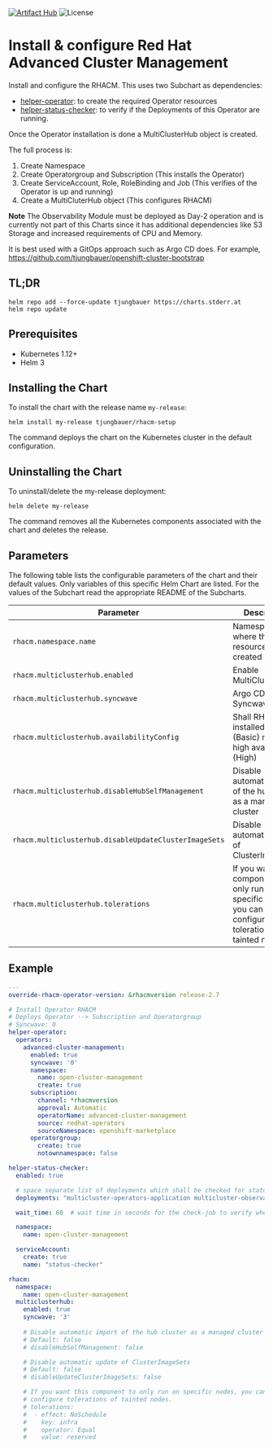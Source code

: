 [![Artifact Hub](https://img.shields.io/endpoint?url=https://artifacthub.io/badge/repository/openshift-bootstraps)](https://artifacthub.io/packages/search?repo=openshift-bootstraps)
![License](https://img.shields.io/badge/License-Apache_2.0-blue.svg)

# Install & configure Red Hat Advanced Cluster Management

Install and configure the RHACM. This uses two Subchart as dependencies:

* [helper-operator](https://github.com/tjungbauer/helm-charts/tree/main/charts/helper-operator): to create the required Operator resources
* [helper-status-checker](https://github.com/tjungbauer/helm-charts/tree/main/charts/helper-operator): to verify if the Deployments of this Operator are running. 

Once the Operator installation is done a MultiClusterHub object is created.

The full process is: 

1. Create Namespace
2. Create Operatorgroup and Subscription (This installs the Operator)
3. Create ServiceAccount, Role, RoleBinding and Job (This verifies of the Operator is up and running)
4. Create a MultiCluterHub object (This configures RHACM)

**Note** The Observability Module must be deployed as Day-2 operation and is currently not part of this Charts since it has additional dependencies like S3 Storage and increased requirements of CPU and Memory.

It is best used with a GitOps approach such as Argo CD does. For example, https://github.com/tjungbauer/openshift-cluster-bootstrap

## TL;DR 

```console
helm repo add --force-update tjungbauer https://charts.stderr.at
helm repo update
```

## Prerequisites

* Kubernetes 1.12+
* Helm 3

## Installing the Chart

To install the chart with the release name `my-release`:

```console
helm install my-release tjungbauer/rhacm-setup
```

The command deploys the chart on the Kubernetes cluster in the default configuration.

## Uninstalling the Chart

To uninstall/delete the my-release deployment:

```console
helm delete my-release
```

The command removes all the Kubernetes components associated with the chart and deletes the release.

## Parameters
The following table lists the configurable parameters of the chart and their default values. Only variables of this specific Helm Chart are listed. For the values of the Subchart read the appropriate README of the Subcharts. 

| Parameter                                 | Description                                   | Default                                                 |
|-------------------------------------------|-----------------------------------------------|---------------------------------------------------------|
| `rhacm.namespace.name` | Namespace where the resource shall be created | `open-cluster-management` |
| `rhacm.multiclusterhub.enabled` | Enable MultiClusterHub | `false` |
| `rhacm.multiclusterhub.syncwave` | Argo CD Syncwave | `3` |
| `rhacm.multiclusterhub.availabilityConfig` | Shall RHACM be installed in single (Basic) mode or high available (High) | `basic` |
| `rhacm.multiclusterhub.disableHubSelfManagement` | Disable automatic import of the hub cluster as a managed cluster | `false` |
| `rhacm.multiclusterhub.disableUpdateClusterImageSets` | Disable automatic update of ClusterImageSets | `false` |
| `rhacm.multiclusterhub.tolerations` | If you want this component to only run on specific nodes, you can configure tolerations of tainted nodes. | `` |

## Example

```yaml
---
override-rhacm-operator-version: &rhacmversion release-2.7

# Install Operator RHACM
# Deploys Operator --> Subscription and Operatorgroup
# Syncwave: 0
helper-operator:
  operators:
    advanced-cluster-management:
      enabled: true
      syncwave: '0'
      namespace:
        name: open-cluster-management
        create: true
      subscription:
        channel: *rhacmversion
        approval: Automatic
        operatorName: advanced-cluster-management
        source: redhat-operators
        sourceNamespace: openshift-marketplace
      operatorgroup:
        create: true
        notownnamespace: false

helper-status-checker:
  enabled: true

  # space separate list of deployments which shall be checked for status
  deployments: "multicluster-operators-application multicluster-observability-operator multicluster-operators-channel multicluster-operators-hub-subscription multicluster-operators-standalone-subscription multicluster-operators-subscription-report multiclusterhub-operator submariner-addon"

  wait_time: 60  # wait time in seconds for the check-job to verify when the deployments should be ready

  namespace:
    name: open-cluster-management

  serviceAccount:
    create: true
    name: "status-checker"

rhacm:
  namespace:
    name: open-cluster-management
  multiclusterhub:
    enabled: true
    syncwave: '3'
    
    # Disable automatic import of the hub cluster as a managed cluster
    # Default: false
    # disableHubSelfManagement: false

    # Disable automatic update of ClusterImageSets
    # Default: false
    # disableUpdateClusterImageSets: false

    # If you want this component to only run on specific nodes, you can
    # configure tolerations of tainted nodes.
    # tolerations:
    #  - effect: NoSchedule
    #    key: infra
    #    operator: Equal
    #    value: reserved
```
